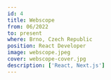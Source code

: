 ```yaml
---
id: 4
title: Webscope
from: 06/2022
to: present
where: Brno, Czech Republic
position: React Developer
image: webscope.jpeg
cover: webscope-cover.jpg
description: ['React, Next.js']
---
```

